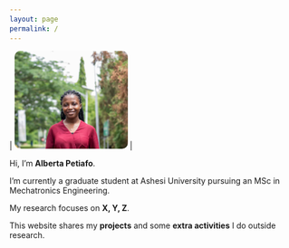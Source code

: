```yaml
---
layout: page
permalink: /
---
```

| <img src="/assets/Profilepicture.jpeg" alt="Profile Picture" width="200" style="border-radius:10px;"> | 


Hi, I’m **Alberta Petiafo**.  

I’m currently a graduate student at Ashesi University pursuing an MSc in Mechatronics Engineering.  

My research focuses on **X, Y, Z**.  

This website shares my **projects** and some **extra activities** I do outside research.




